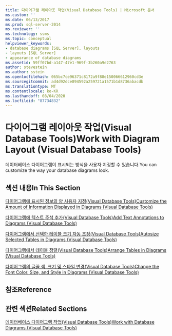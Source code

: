 ```yaml
---
title: 다이어그램 레이아웃 작업(Visual Database Tools) | Microsoft 문서
ms.custom: ''
ms.date: 06/13/2017
ms.prod: sql-server-2014
ms.reviewer: ''
ms.technology: ssms
ms.topic: conceptual
helpviewer_keywords:
- database diagrams [SQL Server], layouts
- layouts [SQL Server]
- appearance of database diagrams
ms.assetid: 59ff07bd-a147-47e1-969f-3b260a9e2763
author: stevestein
ms.author: sstein
ms.openlocfilehash: 065bc7ce96371c8172a9f88e150066612960cd3e
ms.sourcegitcommit: ad4d92dce894592a259721a1571b1d8736abacdb
ms.translationtype: MT
ms.contentlocale: ko-KR
ms.lasthandoff: 08/04/2020
ms.locfileid: "87734832"
---
```

# <a name="work-with-diagram-layout-visual-database-tools"></a><span data-ttu-id="dfc41-102">다이어그램 레이아웃 작업(Visual Database Tools)</span><span class="sxs-lookup"><span data-stu-id="dfc41-102">Work with Diagram Layout (Visual Database Tools)</span></span>
  <span data-ttu-id="dfc41-103">데이터베이스 다이어그램이 표시되는 방식을 사용자 지정할 수 있습니다.</span><span class="sxs-lookup"><span data-stu-id="dfc41-103">You can customize the way your database diagrams look.</span></span>  
  
## <a name="in-this-section"></a><span data-ttu-id="dfc41-104">섹션 내용</span><span class="sxs-lookup"><span data-stu-id="dfc41-104">In This Section</span></span>  
 [<span data-ttu-id="dfc41-105">다이어그램에 표시된 정보의 양 사용자 지정&#40;Visual Database Tools&#41;</span><span class="sxs-lookup"><span data-stu-id="dfc41-105">Customize the Amount of Information Displayed in Diagrams &#40;Visual Database Tools&#41;</span></span>](visual-database-tools.md)  
  
 [<span data-ttu-id="dfc41-106">다이어그램에 텍스트 주석 추가&#40;Visual Database Tools&#41;</span><span class="sxs-lookup"><span data-stu-id="dfc41-106">Add Text Annotations to Diagrams &#40;Visual Database Tools&#41;</span></span>](add-text-annotations-to-diagrams-visual-database-tools.md)  
  
 [<span data-ttu-id="dfc41-107">다이어그램에서 선택한 테이블 크기 자동 조정&#40;Visual Database Tools&#41;</span><span class="sxs-lookup"><span data-stu-id="dfc41-107">Autosize Selected Tables in Diagrams &#40;Visual Database Tools&#41;</span></span>](autosize-selected-tables-in-diagrams-visual-database-tools.md)  
  
 [<span data-ttu-id="dfc41-108">다이어그램에서 테이블 정렬&#40;Visual Database Tools&#41;</span><span class="sxs-lookup"><span data-stu-id="dfc41-108">Arrange Tables in Diagrams &#40;Visual Database Tools&#41;</span></span>](arrange-tables-in-diagrams-visual-database-tools.md)  
  
 [<span data-ttu-id="dfc41-109">다이어그램의 글꼴 색, 크기 및 스타일 변경&#40;Visual Database Tools&#41;</span><span class="sxs-lookup"><span data-stu-id="dfc41-109">Change the Font Color, Size, and Style in Diagrams &#40;Visual Database Tools&#41;</span></span>](change-the-font-color-size-and-style-in-diagrams-visual-database-tools.md)  
  
## <a name="reference"></a><span data-ttu-id="dfc41-110">참조</span><span class="sxs-lookup"><span data-stu-id="dfc41-110">Reference</span></span>  
  
## <a name="related-sections"></a><span data-ttu-id="dfc41-111">관련 섹션</span><span class="sxs-lookup"><span data-stu-id="dfc41-111">Related Sections</span></span>  
 [<span data-ttu-id="dfc41-112">데이터베이스 다이어그램 작업&#40;Visual Database Tools&#41;</span><span class="sxs-lookup"><span data-stu-id="dfc41-112">Work with Database Diagrams &#40;Visual Database Tools&#41;</span></span>](work-with-database-diagrams-visual-database-tools.md)  
  
  
